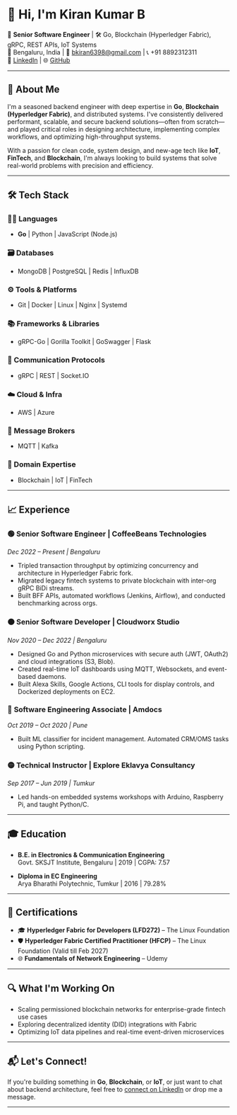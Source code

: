 # 👋 Hi, I'm Kiran Kumar B

🎯 **Senior Software Engineer** | 🛠️ Go, Blockchain (Hyperledger Fabric), gRPC, REST APIs, IoT Systems  
📍 Bengaluru, India | 📧 bkiran6398@gmail.com | 📞 +91 8892312311  
🔗 [LinkedIn](https://www.linkedin.com/in/bkiran6398) | 🌐 [GitHub](https://github.com/bkiran6398)

---

## 🧠 About Me

I'm a seasoned backend engineer with deep expertise in **Go**, **Blockchain (Hyperledger Fabric)**, and distributed systems. I've consistently delivered performant, scalable, and secure backend solutions—often from scratch—and played critical roles in designing architecture, implementing complex workflows, and optimizing high-throughput systems.

With a passion for clean code, system design, and new-age tech like **IoT**, **FinTech**, and **Blockchain**, I'm always looking to build systems that solve real-world problems with precision and efficiency.

---

## 🛠️ Tech Stack

### 👨‍💻 Languages  
- **Go** | Python | JavaScript (Node.js)

### 🗃️ Databases  
- MongoDB | PostgreSQL | Redis | InfluxDB

### ⚙️ Tools & Platforms  
- Git | Docker | Linux | Nginx | Systemd

### 📚 Frameworks & Libraries  
- gRPC-Go | Gorilla Toolkit | GoSwagger | Flask

### 📡 Communication Protocols  
- gRPC | REST | Socket.IO

### ☁️ Cloud & Infra  
- AWS | Azure

### 🔄 Message Brokers  
- MQTT | Kafka

### 🧭 Domain Expertise  
- Blockchain | IoT | FinTech

---

## 📈 Experience

### 🟢 **Senior Software Engineer** | CoffeeBeans Technologies  
*Dec 2022 – Present | Bengaluru*  
- Tripled transaction throughput by optimizing concurrency and architecture in Hyperledger Fabric fork.  
- Migrated legacy fintech systems to private blockchain with inter-org gRPC BiDi streams.  
- Built BFF APIs, automated workflows (Jenkins, Airflow), and conducted benchmarking across orgs.

### 🟠 **Senior Software Developer** | Cloudworx Studio  
*Nov 2020 – Dec 2022 | Bengaluru*  
- Designed Go and Python microservices with secure auth (JWT, OAuth2) and cloud integrations (S3, Blob).  
- Created real-time IoT dashboards using MQTT, Websockets, and event-based daemons.  
- Built Alexa Skills, Google Actions, CLI tools for display controls, and Dockerized deployments on EC2.

### 🔵 **Software Engineering Associate** | Amdocs  
*Oct 2019 – Oct 2020 | Pune*  
- Built ML classifier for incident management. Automated CRM/OMS tasks using Python scripting.

### 🟡 **Technical Instructor** | Explore Eklavya Consultancy  
*Sep 2017 – Jun 2019 | Tumkur*  
- Led hands-on embedded systems workshops with Arduino, Raspberry Pi, and taught Python/C.

---

## 🎓 Education

- **B.E. in Electronics & Communication Engineering**  
  Govt. SKSJT Institute, Bengaluru | 2019 | CGPA: 7.57

- **Diploma in EC Engineering**  
  Arya Bharathi Polytechnic, Tumkur | 2016 | 79.28%

---

## 📜 Certifications

- 🎓 **Hyperledger Fabric for Developers (LFD272)** – The Linux Foundation  
- 🛡️ **Hyperledger Fabric Certified Practitioner (HFCP)** – The Linux Foundation (Valid till Feb 2027)  
- 🌐 **Fundamentals of Network Engineering** – Udemy  

---

## 🔍 What I'm Working On

- Scaling permissioned blockchain networks for enterprise-grade fintech use cases  
- Exploring decentralized identity (DID) integrations with Fabric  
- Optimizing IoT data pipelines and real-time event-driven microservices  

---

## 📬 Let's Connect!

If you're building something in **Go**, **Blockchain**, or **IoT**, or just want to chat about backend architecture, feel free to [connect on LinkedIn](https://www.linkedin.com/in/bkiran6398) or drop me a message.

---
